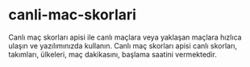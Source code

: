 # canli-mac-skorlari
Canlı maç skorları apisi ile canlı maçlara veya yaklaşan maçlara hızlıca ulaşın ve yazılımınızda kullanın. Canlı maç skorları apisi canlı skorları, takımları, ülkeleri, maç dakikasını, başlama saatini vermektedir.
